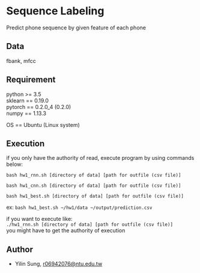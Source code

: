 # **Sequence Labeling**
Predict phone sequence by given feature of each phone

## **Data**
fbank, mfcc

## **Requirement**
python >= 3.5 <br/>
sklearn == 0.19.0 <br/>
pytorch == 0.2.0_4 (0.2.0) <br/>
numpy == 1.13.3 <br/>

OS == Ubuntu (Linux system)

## **Execution**

if you only have the authority of read, execute program by using commands below:

`bash hw1_rnn.sh [directory of data] [path for outfile (csv file)]`

`bash hw1_cnn.sh [directory of data] [path for outfile (csv file)]`

`bash hw1_best.sh [directory of data] [path for outfile (csv file)]`

ex: `bash hw1_best.sh ~/hw1/data ~/output/prediction.csv`

if you want to execute like: <br/>
`./hw1_rnn.sh [directory of data] [path for outfile (csv file)]` <br/>
you might have to get the authority of execution

## **Author**

* Yilin Sung, r06942076@ntu.edu.tw